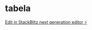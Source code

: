# tabela

[Edit in StackBlitz next generation editor ⚡️](https://stackblitz.com/~/github.com/zcpaul93/tabela)